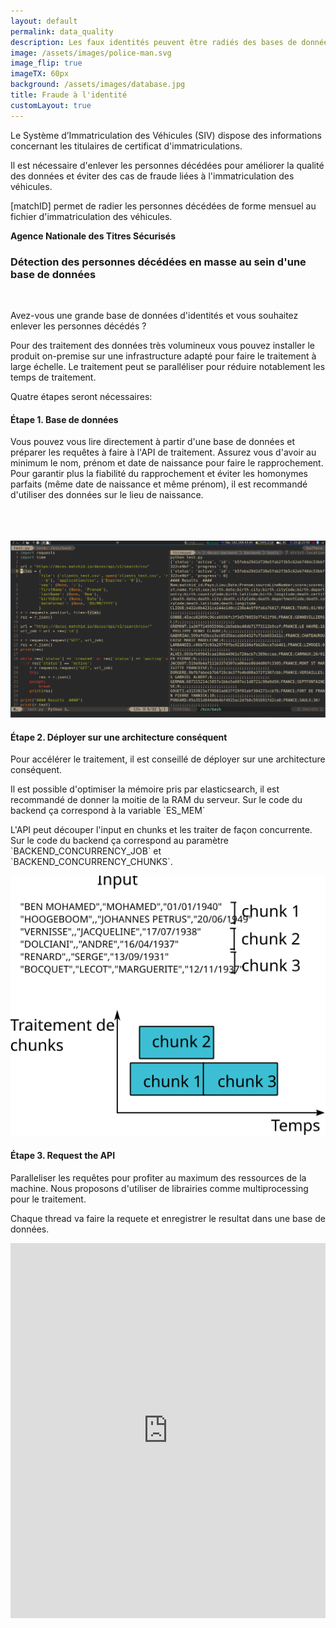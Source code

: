 ```yaml
---
layout: default
permalink: data_quality
description: Les faux identités peuvent être radiés des bases de données.
image: /assets/images/police-man.svg
image_flip: true
imageTX: 60px
background: /assets/images/database.jpg
title: Fraude à l'identité
customLayout: true
---
```


<div class="rf-col-12">
<div class="rf-container">
<div class="rf-grid-row rf-grid-row--gutters-h" style="flex-direction: row-reverse;">

<div class="rf-col-xl-6 rf-col-lg-6 rf-col-md-6 rf-col-sm-12 rf-col-xs-12">
    <div class="rf-callout">
    <p>
    Le Système d’Immatriculation des Véhicules (SIV) dispose des informations concernant les titulaires de certificat d'immatriculations. </p>
    <p>
    Il est nécessaire d'enlever les personnes décédées pour améliorer la qualité des données et éviter des cas de fraude liées à l'immatriculation des véhicules. </p> 
    <p>
    [matchID] permet de radier les personnes décédées de forme mensuel au fichier d'immatriculation des véhicules.  </p>
    <div class="rf-text--right"><strong> Agence Nationale des Titres Sécurisés </strong></div>
    </div>
</div>

<div class="rf-col-xl-6 rf-col-lg-6 rf-col-md-6 rf-col-sm-12 rf-col-xs-12">
    <h3> Détection des personnes décédées en masse au sein d'une base de données </h3>
    <p><br></p>
    <p>
        Avez-vous une grande base de données d'identités et vous souhaitez enlever les personnes décédés ?
    </p>
    <p>
    Pour des traitement des données très volumineux vous pouvez installer le produit on-premise sur une infrastructure adapté pour faire le traitement à large échelle.
    Le traitement peut se paralléliser pour réduire notablement les temps de traitement. 
    </p>
    <p>
        Quatre étapes seront nécessaires:
    </p>
</div>

</div>
</div>
</div>


<div class="rf-col-12">
<div class="rf-container">
<div class="rf-grid-row rf-grid-row--gutters-h" style="flex-direction: row-reverse;">
<div class="rf-col-xl-6 rf-col-lg-6 rf-col-md-6 rf-col-sm-12 rf-col-xs-12">
    <h4> Étape 1. Base de données </h4>
    <p>
        Vous pouvez vous lire directement à partir d'une base de données et préparer les requêtes à faire à l'API de traitement.
        Assurez vous d'avoir au minimum le nom, prénom et date de naissance pour faire le rapprochement. Pour garantir plus la fiabilité du rapprochement et éviter les homonymes parfaits (même date de naissance et même prénom), il est recommandé d'utiliser des données sur le lieu de naissance.
    </p>
</div>
<div class="rf-col-xl-6 rf-col-lg-6 rf-col-md-6 rf-col-sm-12 rf-col-xs-12">
    <div class="rf-vcenter">
        <span class="rf-mobile--hide"><br><br><br></span>
        <img class="rf-responsive-img" src="assets/images/deces-backend-test.png" alt="fichier">
    </div>
</div>
</div>
</div>
</div>

<div class="rf-col-xl-6 rf-col-lg-6 rf-col-md-6 rf-col-sm-12 rf-col-xs-12">
    <h4> Étape 2. Déployer sur une architecture conséquent </h4>
    <p>
      Pour accélérer le traitement, il est conseillé de déployer sur une architecture conséquent.
    </p>
    <p>
      Il est possible d'optimiser la mémoire pris par elasticsearch, il est recommandé de donner la moitie de la RAM du serveur. Sur le code du backend ça correspond à la variable `ES_MEM`
    </p>
    <p>
      L'API peut découper l'input en chunks et les traiter de façon concurrente. Sur le code du backend ça correspond au paramètre `BACKEND_CONCURRENCY_JOB` et `BACKEND_CONCURRENCY_CHUNKS`.
    </p>
</div>
<div class="rf-col-xl-6 rf-col-lg-6 rf-col-md-6 rf-col-sm-12 rf-col-xs-12">
    <div class="rf-vcenter">
        <img class="rf-responsive-img" src="assets/images/thread-chunk.svg" alt="traitement des chunk">
    </div>
</div>

<div class="rf-col-12">
<div class="rf-container">
<div class="rf-grid-row rf-grid-row--gutters-h" style="flex-direction: row-reverse;">
<div class="rf-col-xl-6 rf-col-lg-6 rf-col-md-6 rf-col-sm-12 rf-col-xs-12">
    <h4> Étape 3. Request the API </h4>
    <p>
      Paralleliser les requêtes pour profiter au maximum des ressources de la machine.
      Nous proposons d'utiliser de librairies comme multiprocessing pour le traitement.
    </p>
    <p>
      Chaque thread va faire la requete et enregistrer le resultat dans une base de données.
    </p>
    
</div>
<div class="rf-col-xl-6 rf-col-lg-6 rf-col-md-6 rf-col-sm-12 rf-col-xs-12">
    <div style="overflow:hidden;">
        <iframe frameborder="0" width="100%" height="600px"
            scrolling="no" style="margin-top: 0px;"
            src="https://repl.it/@cristianpb/thread-bulk-decespy?lite=true"
        ></iframe>
    </div>
</div>
</div>
</div>
</div>

